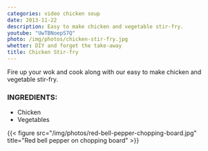 ```yaml
---
categories: video chicken soup
date: 2013-11-22
description: Easy to make chicken and vegetable stir-fry.
youtube: "UwTBNoepS7Q"
photo: /img/photos/chicken-stir-fry.jpg
whetter: DIY and forget the take-away
title: Chicken Stir-fry
---
```


Fire up your wok and cook along with our easy to make chicken and vegetable stir-fry.

### INGREDIENTS:
* Chicken
* Vegetables

{{< figure src="/img/photos/red-bell-pepper-chopping-board.jpg" title="Red bell pepper on chopping board" >}}


